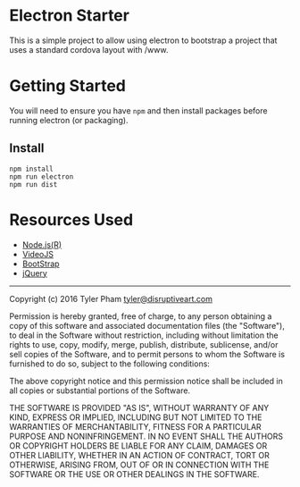 # Electron Starter
This is a simple project to allow using electron to bootstrap a project that uses a standard cordova layout with /www.

# Getting Started
You will need to ensure you have `npm` and then install packages before running electron (or packaging).

## Install
```
npm install
npm run electron
npm run dist
```

# Resources Used

- [Node.js(R)](https://nodejs.org/en/)
- [VideoJS](http://videojs.com/)
- [BootStrap](http://getbootstrap.com/)
- [jQuery](https://jquery.com/download/)

---

Copyright (c) 2016 Tyler Pham <tyler@disruptiveart.com>


Permission is hereby granted, free of charge, to any person obtaining a copy of this software and associated documentation files (the "Software"), to deal in the Software without restriction, including without limitation the rights to use, copy, modify, merge, publish, distribute, sublicense, and/or sell copies of the Software, and to permit persons to whom the Software is furnished to do so, subject to the following conditions:

The above copyright notice and this permission notice shall be included in all copies or substantial portions of the Software.

THE SOFTWARE IS PROVIDED "AS IS", WITHOUT WARRANTY OF ANY KIND, EXPRESS OR IMPLIED, INCLUDING BUT NOT LIMITED TO THE WARRANTIES OF MERCHANTABILITY, FITNESS FOR A PARTICULAR PURPOSE AND NONINFRINGEMENT. IN NO EVENT SHALL THE AUTHORS OR COPYRIGHT HOLDERS BE LIABLE FOR ANY CLAIM, DAMAGES OR OTHER LIABILITY, WHETHER IN AN ACTION OF CONTRACT, TORT OR OTHERWISE, ARISING FROM, OUT OF OR IN CONNECTION WITH THE SOFTWARE OR THE USE OR OTHER DEALINGS IN THE SOFTWARE.